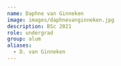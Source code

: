 ```yaml
---
name: Daphne van Ginneken
image: images/daphnevanginneken.jpg
description: BSc 2021
role: undergrad
group: alum
aliases:
  - D. van Ginneken
---
```

